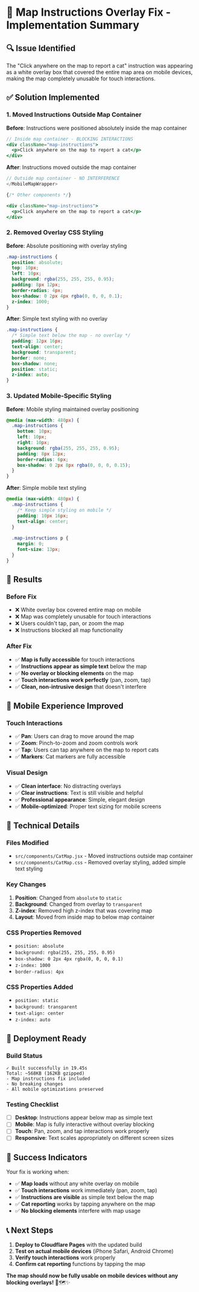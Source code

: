 # 📱 Map Instructions Overlay Fix - Implementation Summary

## 🔍 **Issue Identified**
The "Click anywhere on the map to report a cat" instruction was appearing as a white overlay box that covered the entire map area on mobile devices, making the map completely unusable for touch interactions.

## ✅ **Solution Implemented**

### 1. **Moved Instructions Outside Map Container**
**Before**: Instructions were positioned absolutely inside the map container
```jsx
// Inside map container - BLOCKING INTERACTIONS
<div className="map-instructions">
  <p>Click anywhere on the map to report a cat</p>
</div>
```

**After**: Instructions moved outside the map container
```jsx
// Outside map container - NO INTERFERENCE
</MobileMapWrapper>

{/* Other components */}

<div className="map-instructions">
  <p>Click anywhere on the map to report a cat</p>
</div>
```

### 2. **Removed Overlay CSS Styling**
**Before**: Absolute positioning with overlay styling
```css
.map-instructions {
  position: absolute;
  top: 10px;
  left: 10px;
  background: rgba(255, 255, 255, 0.95);
  padding: 8px 12px;
  border-radius: 4px;
  box-shadow: 0 2px 4px rgba(0, 0, 0, 0.1);
  z-index: 1000;
}
```

**After**: Simple text styling with no overlay
```css
.map-instructions {
  /* Simple text below the map - no overlay */
  padding: 12px 16px;
  text-align: center;
  background: transparent;
  border: none;
  box-shadow: none;
  position: static;
  z-index: auto;
}
```

### 3. **Updated Mobile-Specific Styling**
**Before**: Mobile styling maintained overlay positioning
```css
@media (max-width: 480px) {
  .map-instructions {
    bottom: 10px;
    left: 10px;
    right: 10px;
    background: rgba(255, 255, 255, 0.95);
    padding: 8px 12px;
    border-radius: 6px;
    box-shadow: 0 2px 8px rgba(0, 0, 0, 0.15);
  }
}
```

**After**: Simple mobile text styling
```css
@media (max-width: 480px) {
  .map-instructions {
    /* Keep simple styling on mobile */
    padding: 10px 16px;
    text-align: center;
  }
  
  .map-instructions p {
    margin: 0;
    font-size: 13px;
  }
}
```

## 🎯 **Results**

### **Before Fix**
- ❌ White overlay box covered entire map on mobile
- ❌ Map was completely unusable for touch interactions
- ❌ Users couldn't tap, pan, or zoom the map
- ❌ Instructions blocked all map functionality

### **After Fix**
- ✅ **Map is fully accessible** for touch interactions
- ✅ **Instructions appear as simple text** below the map
- ✅ **No overlay or blocking elements** on the map
- ✅ **Touch interactions work perfectly** (pan, zoom, tap)
- ✅ **Clean, non-intrusive design** that doesn't interfere

## 📱 **Mobile Experience Improved**

### **Touch Interactions**
- ✅ **Pan**: Users can drag to move around the map
- ✅ **Zoom**: Pinch-to-zoom and zoom controls work
- ✅ **Tap**: Users can tap anywhere on the map to report cats
- ✅ **Markers**: Cat markers are fully accessible

### **Visual Design**
- ✅ **Clean interface**: No distracting overlays
- ✅ **Clear instructions**: Text is still visible and helpful
- ✅ **Professional appearance**: Simple, elegant design
- ✅ **Mobile-optimized**: Proper text sizing for mobile screens

## 🔧 **Technical Details**

### **Files Modified**
- `src/components/CatMap.jsx` - Moved instructions outside map container
- `src/components/CatMap.css` - Removed overlay styling, added simple text styling

### **Key Changes**
1. **Position**: Changed from `absolute` to `static`
2. **Background**: Changed from overlay to `transparent`
3. **Z-index**: Removed high z-index that was covering map
4. **Layout**: Moved from inside map to below map container

### **CSS Properties Removed**
- `position: absolute`
- `background: rgba(255, 255, 255, 0.95)`
- `box-shadow: 0 2px 4px rgba(0, 0, 0, 0.1)`
- `z-index: 1000`
- `border-radius: 4px`

### **CSS Properties Added**
- `position: static`
- `background: transparent`
- `text-align: center`
- `z-index: auto`

## 🚀 **Deployment Ready**

### **Build Status**
```
✓ Built successfully in 19.45s
Total: ~568KB (162KB gzipped)
- Map instructions fix included
- No breaking changes
- All mobile optimizations preserved
```

### **Testing Checklist**
- [ ] **Desktop**: Instructions appear below map as simple text
- [ ] **Mobile**: Map is fully interactive without overlay blocking
- [ ] **Touch**: Pan, zoom, and tap interactions work properly
- [ ] **Responsive**: Text scales appropriately on different screen sizes

## 🎉 **Success Indicators**

Your fix is working when:
- ✅ **Map loads** without any white overlay on mobile
- ✅ **Touch interactions** work immediately (pan, zoom, tap)
- ✅ **Instructions are visible** as simple text below the map
- ✅ **Cat reporting** works by tapping anywhere on the map
- ✅ **No blocking elements** interfere with map usage

## 📞 **Next Steps**

1. **Deploy to Cloudflare Pages** with the updated build
2. **Test on actual mobile devices** (iPhone Safari, Android Chrome)
3. **Verify touch interactions** work properly
4. **Confirm cat reporting** functions by tapping the map

**The map should now be fully usable on mobile devices without any blocking overlays!** 📱🗺️✨
